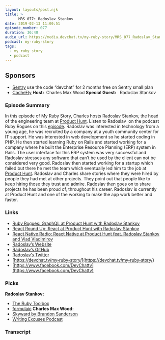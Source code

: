 ```yaml
---
layout: layouts/post.njk
title: >
      MRS 077: Radoslav Stankov
date: 2019-02-13 11:00:51
episode_number: 077
duration: 36:40
audio_url: https://media.devchat.tv/my-ruby-story/MRS_077_Radoslav_Stankov.mp3
podcast: my-ruby-story
tags: 
  - my_ruby_story
  - podcast
---
```


## **Sponsors**

- [Sentry](http://sentry.io/) use the code “devchat” for 2 months free on Sentry small plan
- [CacheFly](https://www.cachefly.com/)
**Host:&nbsp;** Charles Max Wood **Special Guest:** &nbsp;&nbsp;Radoslav Stankov
### **Episode Summary**
In this episode of My Ruby Story, Charles hosts Radoslav Stankov, the head of the engineering team at [Product Hunt](https://www.producthunt.com/). Listen to Radoslav &nbsp;on the podcast Ruby Rogues on this&nbsp;<u><a href="https://devchat.tv/ruby-rogues/rr-396-graphql-at-product-hunt-with-radoslav-stankov/">episode</a></u>. Radoslav was interested in technology from a young age, he was recruited by a company at a youth community center for IT support. He was interested in web development so he started coding in PHP. He then started learning Ruby on Rails and started working for a company where he built the Enterprise Resource Planning (ERP) system in Rails. The user interface for this ERP system was very successful and Radoslav stresses any software that can’t be used by the client can not be considered very good. Radoslav then started working for a startup which failed but there he met the team which eventually led him to the job at [Product Hunt](https://www.producthunt.com/). Radoslav and Charles share stories where they were hired by people they had met at other projects. They point out that people like to keep hiring those they trust and admire. Radoslav then goes on to share projects he has been proud of, throughout his career. Radoslav is currently at Product Hunt and one of the working to make the app work better and faster.
### **Links**

- <u><a href="https://devchat.tv/ruby-rogues/rr-396-graphql-at-product-hunt-with-radoslav-stankov/">Ruby Rogues: GraphQL at Product Hunt with Radoslav Stankov</a></u>
- <u><a href="https://devchat.tv/react-round-up/rru-042-react-at-product-hunt-with-radoslav-stankov/">React Round Up: React at Product Hunt with Radoslav Stankov</a></u>
- <u><a href="https://devchat.tv/react-native-radio/react-native-at-product-hunt-feat-radoslav-stankov-and-vlad-vladimirov/">React Native Radio: React Native at Product Hunt feat. Radoslav Stankov and Vlad Vladimirov</a></u>
- [<u>Radoslav’s Website</u>](http://rstankov.com)
- [Radoslav’s GitHub](https://github.com/RStankov)
- [Radoslav’s Twitter](https://twitter.com/rstankov)
- [https://devchat.tv/my-ruby-story/](https://devchat.tv/my-ruby-story/)
- [https://www.facebook.com/DevChattv](https://www.facebook.com/DevChattv)

### **Picks**
 **Radoslav Stankov:**
- <u><a href="https://brandonsanderson.com/books/skyward/skyward/"> The Ruby Toolbox </a></u>
- [<u>formulaic</u>](https://brandonsanderson.com/books/skyward/skyward/)
**Charles Max Wood:**
- [Skyward by Brandon Sanderson](https://brandonsanderson.com/books/skyward/skyward/)
- [Writing Excuses Podcast](https://writingexcuses.com/)
&nbsp;

### Transcript


